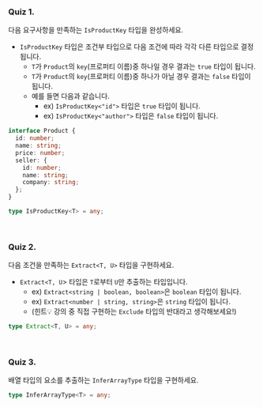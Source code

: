 ### Quiz 1.

다음 요구사항을 만족하는 `IsProductKey` 타입을 완성하세요.

- `IsProductKey` 타입은 조건부 타입으로 다음 조건에 따라 각각 다른 타입으로 결정됩니다.
  - `T`가 `Product`의 `key`(프로퍼티 이름)중 하나일 경우 결과는 `true` 타입이 됩니다.
  - `T`가 `Product`의 `key`(프로퍼티 이름)중 하나가 아닐 경우 결과는 `false` 타입이 됩니다.
  - 예를 들면 다음과 같습니다.
    - ex) `IsProductKey<"id">` 타입은 `true` 타입이 됩니다.
    - ex) `IsProductKey<"author">` 타입은 `false` 타입이 됩니다.

```typescript
interface Product {
  id: number;
  name: string;
  price: number;
  seller: {
    id: number;
    name: string;
    company: string;
  };
}

type IsProductKey<T> = any;
```

<br>

### Quiz 2.

다음 조건을 만족하는 `Extract<T, U>` 타입을 구현하세요.

- `Extract<T, U`> 타입은 `T`로부터 `U`만 추출하는 타입입니다.
  - ex) `Extract<string | boolean, boolean>`은 `boolean` 타입이 됩니다.
  - ex) `Extract<number | string, string>`은 `string` 타입이 됩니다.
  - (힌트💡 강의 중 직접 구현하는 `Exclude` 타입의 반대라고 생각해보세요!)

```typescript
type Extract<T, U> = any;
```

<br>

### Quiz 3.

배열 타입의 요소를 추출하는 `InferArrayType` 타입을 구현하세요.

```typescript
type InferArrayType<T> = any;
```

<br>
